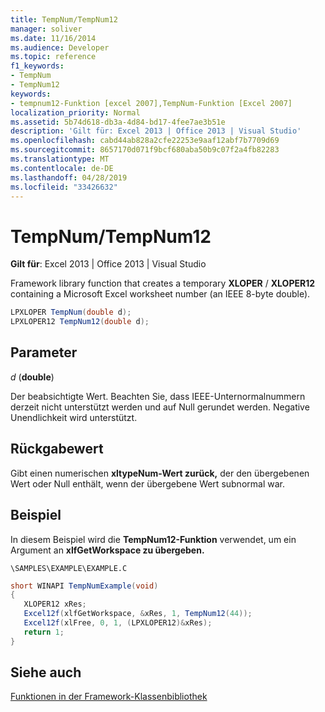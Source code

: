 ```yaml
---
title: TempNum/TempNum12
manager: soliver
ms.date: 11/16/2014
ms.audience: Developer
ms.topic: reference
f1_keywords:
- TempNum
- TempNum12
keywords:
- tempnum12-Funktion [excel 2007],TempNum-Funktion [Excel 2007]
localization_priority: Normal
ms.assetid: 5b74d618-db3a-4d84-bd17-4fee7ae3b51e
description: 'Gilt für: Excel 2013 | Office 2013 | Visual Studio'
ms.openlocfilehash: cabd44ab828a2cfe22253e9aaf12abf7b7709d69
ms.sourcegitcommit: 8657170d071f9bcf680aba50b9c07f2a4fb82283
ms.translationtype: MT
ms.contentlocale: de-DE
ms.lasthandoff: 04/28/2019
ms.locfileid: "33426632"
---
```

# <a name="tempnumtempnum12"></a>TempNum/TempNum12

 **Gilt für**: Excel 2013 | Office 2013 | Visual Studio 
  
Framework library function that creates a temporary **XLOPER** /  **XLOPER12** containing a Microsoft Excel worksheet number (an IEEE 8-byte double). 
  
```cs
LPXLOPER TempNum(double d);
LPXLOPER12 TempNum12(double d);
```

## <a name="parameters"></a>Parameter

 _d_ (**double**)
  
Der beabsichtigte Wert. Beachten Sie, dass IEEE-Unternormalnummern derzeit nicht unterstützt werden und auf Null gerundet werden. Negative Unendlichkeit wird unterstützt.
  
## <a name="return-value"></a>Rückgabewert

Gibt einen numerischen **xltypeNum-Wert zurück,** der den übergebenen Wert oder Null enthält, wenn der übergebene Wert subnormal war. 
  
## <a name="example"></a>Beispiel

In diesem Beispiel wird die **TempNum12-Funktion** verwendet, um ein Argument an **xlfGetWorkspace zu übergeben.**
  
 `\SAMPLES\EXAMPLE\EXAMPLE.C`
  
```cs
short WINAPI TempNumExample(void)
{
   XLOPER12 xRes;
   Excel12f(xlfGetWorkspace, &xRes, 1, TempNum12(44));
   Excel12f(xlFree, 0, 1, (LPXLOPER12)&xRes);
   return 1;
}
```

## <a name="see-also"></a>Siehe auch



[Funktionen in der Framework-Klassenbibliothek](functions-in-the-framework-library.md)


